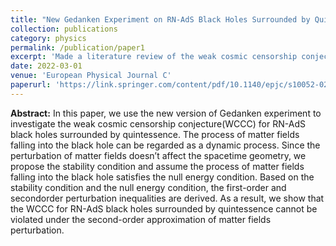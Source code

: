 ```yaml
---
title: "New Gedanken Experiment on RN-AdS Black Holes Surrounded by Quintessence"
collection: publications
category: physics
permalink: /publication/paper1
excerpt: 'Made a literature review of the weak cosmic censorship conjecture for RN-AdS black holes surrounded by quintessence. Conducted the new Gedanken experiment using Wolfram Mathematica and analyzed the results compared with previous works.'
date: 2022-03-01
venue: 'European Physical Journal C'
paperurl: 'https://link.springer.com/content/pdf/10.1140/epjc/s10052-022-10120-7.pdf'
---
```


**Abstract:** In this paper, we use the new version of Gedanken experiment to investigate the weak cosmic censorship conjecture(WCCC) for RN-AdS black holes surrounded by quintessence. The process of matter fields falling into the black hole can be regarded as a dynamic process. Since the perturbation of matter fields doesn’t affect the spacetime geometry, we propose the stability condition and assume the process of matter fields falling into the black hole satisfies the null energy condition. Based on the stability condition and the null energy condition, the first-order and secondorder perturbation inequalities are derived. As a result, we show that the WCCC for RN-AdS black holes surrounded by quintessence cannot be violated under the second-order approximation of matter fields perturbation.
